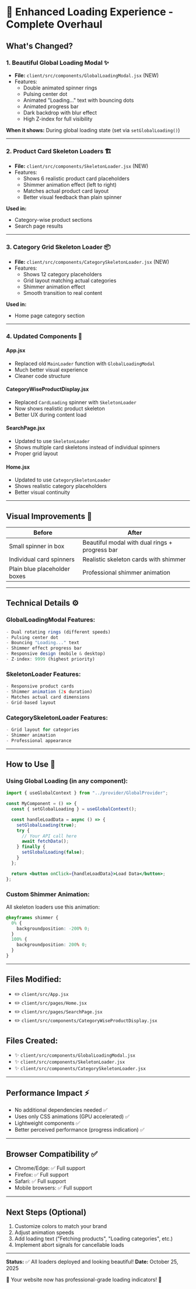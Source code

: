 # 🎉 Enhanced Loading Experience - Complete Overhaul

## What's Changed?

### 1. **Beautiful Global Loading Modal** ✨

- **File:** `client/src/components/GlobalLoadingModal.jsx` (NEW)
- Features:
  - Double animated spinner rings
  - Pulsing center dot
  - Animated "Loading..." text with bouncing dots
  - Animated progress bar
  - Dark backdrop with blur effect
  - High Z-index for full visibility

**When it shows:** During global loading state (set via `setGlobalLoading()`)

---

### 2. **Product Card Skeleton Loaders** 🏗️

- **File:** `client/src/components/SkeletonLoader.jsx` (NEW)
- Features:
  - Shows 6 realistic product card placeholders
  - Shimmer animation effect (left to right)
  - Matches actual product card layout
  - Better visual feedback than plain spinner

**Used in:**

- Category-wise product sections
- Search page results

---

### 3. **Category Grid Skeleton Loader** 📦

- **File:** `client/src/components/CategorySkeletonLoader.jsx` (NEW)
- Features:
  - Shows 12 category placeholders
  - Grid layout matching actual categories
  - Shimmer animation effect
  - Smooth transition to real content

**Used in:**

- Home page category section

---

### 4. **Updated Components** 📝

#### App.jsx

- Replaced old `MainLoader` function with `GlobalLoadingModal`
- Much better visual experience
- Cleaner code structure

#### CategoryWiseProductDisplay.jsx

- Replaced `CardLoading` spinner with `SkeletonLoader`
- Now shows realistic product skeleton
- Better UX during content load

#### SearchPage.jsx

- Updated to use `SkeletonLoader`
- Shows multiple card skeletons instead of individual spinners
- Proper grid layout

#### Home.jsx

- Updated to use `CategorySkeletonLoader`
- Shows realistic category placeholders
- Better visual continuity

---

## Visual Improvements 🎨

| Before                       | After                                          |
| ---------------------------- | ---------------------------------------------- |
| Small spinner in box         | Beautiful modal with dual rings + progress bar |
| Individual card spinners     | Realistic skeleton cards with shimmer          |
| Plain blue placeholder boxes | Professional shimmer animation                 |

---

## Technical Details ⚙️

### GlobalLoadingModal Features:

```jsx
- Dual rotating rings (different speeds)
- Pulsing center dot
- Bouncing "Loading..." text
- Shimmer effect progress bar
- Responsive design (mobile & desktop)
- Z-index: 9999 (highest priority)
```

### SkeletonLoader Features:

```jsx
- Responsive product cards
- Shimmer animation (2s duration)
- Matches actual card dimensions
- Grid-based layout
```

### CategorySkeletonLoader Features:

```jsx
- Grid layout for categories
- Shimmer animation
- Professional appearance
```

---

## How to Use 🚀

### Using Global Loading (in any component):

```jsx
import { useGlobalContext } from "../provider/GlobalProvider";

const MyComponent = () => {
  const { setGlobalLoading } = useGlobalContext();

  const handleLoadData = async () => {
    setGlobalLoading(true);
    try {
      // Your API call here
      await fetchData();
    } finally {
      setGlobalLoading(false);
    }
  };

  return <button onClick={handleLoadData}>Load Data</button>;
};
```

### Custom Shimmer Animation:

All skeleton loaders use this animation:

```css
@keyframes shimmer {
  0% {
    backgroundposition: -200% 0;
  }
  100% {
    backgroundposition: 200% 0;
  }
}
```

---

## Files Modified:

- ✏️ `client/src/App.jsx`
- ✏️ `client/src/pages/Home.jsx`
- ✏️ `client/src/pages/SearchPage.jsx`
- ✏️ `client/src/components/CategoryWiseProductDisplay.jsx`

## Files Created:

- ✨ `client/src/components/GlobalLoadingModal.jsx`
- ✨ `client/src/components/SkeletonLoader.jsx`
- ✨ `client/src/components/CategorySkeletonLoader.jsx`

---

## Performance Impact ⚡

- No additional dependencies needed ✅
- Uses only CSS animations (GPU accelerated) ✅
- Lightweight components ✅
- Better perceived performance (progress indication) ✅

---

## Browser Compatibility ✅

- Chrome/Edge: ✅ Full support
- Firefox: ✅ Full support
- Safari: ✅ Full support
- Mobile browsers: ✅ Full support

---

## Next Steps (Optional)

1. Customize colors to match your brand
2. Adjust animation speeds
3. Add loading text ("Fetching products", "Loading categories", etc.)
4. Implement abort signals for cancellable loads

---

**Status:** ✅ All loaders deployed and looking beautiful!
**Date:** October 25, 2025

🎉 Your website now has professional-grade loading indicators! 🎉
